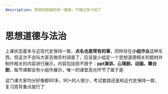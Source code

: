 ```yaml
---
description: 思政四部曲的另一篇章，不做过多介绍了
---
```


# 思想道德与法治

上课状态基本与近现代史保持一致，**点名也是常有的事**，同样存在**小组作业**这种东西，但这次不会叫大家去做农村调查了，应该是小组定一个思想道德相关的题材并制作相关的内容进行展示，内容包括但不限于：**ppt演讲、心理剧、动画、舞台剧**，每节课都会有小组作展示，唯一的课堂高光环节了属于是

这门课大家均分好像都80多，90+的人很少，考试套路还是和近代史保持一致，复习周背重点就行了